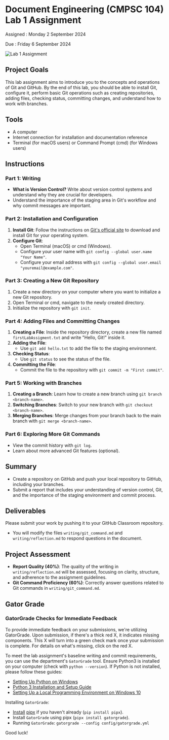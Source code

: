 
# Document Engineering (CMPSC 104) Lab 1 Assignment

Assigned : Monday 2 September 2024

Due : Friday 6 September 2024

![Lab 1 Assignment](https://github.com/allegheny-college-cmpsc-104-Fall-2024/lab01/blob/main/lab01.png)

## Project Goals
This lab assignment aims to introduce you to the concepts and operations of Git and GitHub. By the end of this lab, you should be able to install Git, configure it, perform basic Git operations such as creating repositories, adding files, checking status, committing changes, and understand how to work with branches.

## Tools
- A computer
- Internet connection for installation and documentation reference
- Terminal (for macOS users) or Command Prompt (cmd) (for Windows users)

## Instructions

### Part 1: Writing
- **What is Version Control?** Write about version control systems and understand why they are crucial for developers. 
- Understand the importance of the staging area in Git's workflow and why commit messages are important.

### Part 2: Installation and Configuration
1. **Install Git**: Follow the instructions on [Git's official site](https://git-scm.com/downloads) to download and install Git for your operating system.
2. **Configure Git**:
    - Open Terminal (macOS) or cmd (Windows).
    - Configure your user name with `git config --global user.name "Your Name"`.
    - Configure your email address with `git config --global user.email "youremail@example.com"`.

### Part 3: Creating a New Git Repository
1. Create a new directory on your computer where you want to initialize a new Git repository.
2. Open Terminal or cmd, navigate to the newly created directory.
3. Initialize the repository with `git init`.

### Part 4: Adding Files and Committing Changes
1. **Creating a File**: Inside the repository directory, create a new file named `firstLabAssigment.txt` and write "Hello, Git!" inside it.
2. **Adding the File**:
    - Use `git add hello.txt` to add the file to the staging environment.
3. **Checking Status**:
    - Use `git status` to see the status of the file.
4. **Committing the File**:
    - Commit the file to the repository with `git commit -m "First commit"`.

### Part 5: Working with Branches
1. **Creating a Branch**: Learn how to create a new branch using `git branch <branch-name>`.
2. **Switching Branches**: Switch to your new branch with `git checkout <branch-name>`.
3. **Merging Branches**: Merge changes from your branch back to the main branch with `git merge <branch-name>`.

### Part 6: Exploring More Git Commands
- View the commit history with `git log`.
- Learn about more advanced Git features (optional).

## Summary
- Create a repository on GitHub and push your local repository to GitHub, including your branches.
- Submit a report that includes your understanding of version control, Git, and the importance of the staging environment and commit process.

## Deliverables
Please submit your work by pushing it to your GitHub Classroom repository.
- You will modify the files `writing/git_command.md` and `writing/reflection.md` to respond questions in the document.

## Project Assessment
- **Report Quality (40%)**: The quality of the writing in `writing/reflection.md` will be assessed, focusing on clarity, structure, and adherence to the assignment guidelines.
- **Git Command Proficiency (60%)**: Correctly answer questions related to Git commands in `writing/git_command.md`.

## Gator Grade
### GatorGrade Checks for Immediate Feedback

To provide immediate feedback on your submissions, we're utilizing GatorGrade. Upon submission, if there's a thick red X, it indicates missing components. This X will turn into a green check mark once your submission is complete. For details on what's missing, click on the red X.

To meet the lab assignment's baseline writing and commit requirements, you can use the department's `GatorGrade` tool. Ensure Python3 is installed on your computer (check with `python --version`). If Python is not installed, please follow these guides:

- [Setting Up Python on Windows](https://realpython.com/lessons/python-windows-setup/)
- [Python 3 Installation and Setup Guide](https://realpython.com/installing-python/)
- [Setting Up a Local Programming Environment on Windows 10](https://www.digitalocean.com/community/tutorials/how-to-install-python-3-and-set-up-a-local-programming-environment-on-windows-10)

Installing `GatorGrade`:

- [Install](https://pipx.pypa.io/stable/) [pipx](https://pipx.pypa.io/stable/) if you haven't already (`pip install pipx`).
- Install `GatorGrade` using pipx (`pipx install gatorgrade`).
- Running `GatorGrade`:
 `gatorgrade --config config/gatorgrade.yml`

Good luck!
